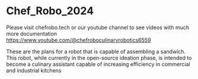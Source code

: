 # Chef_Robo_2024
Please visit chefrobo.tech or our youtube channel to see videos with much more documentation https://www.youtube.com/@chefroboculinaryrobotics6559

These are the plans for a robot that is capable of assembling a sandwich. This robot, while currently in the open-source ideation phase, is intended to become a culinary assistant capable of increasing efficiency in commercial and industrial kitchens 

